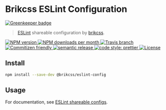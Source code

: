 # Brikcss ESLint Configuration

[![Greenkeeper badge](https://badges.greenkeeper.io/brikcss/eslint-config.svg)](https://greenkeeper.io/)

> [ESLint](https://eslint.org/) shareable configuration by [brikcss](https://github.com/brikcss/).

<!-- Shields. -->
<p>
	<!-- NPM version. -->
	<a href="https://www.npmjs.com/package/@brikcss/eslint-config">
		<img alt="NPM version" src="https://img.shields.io/npm/v/@brikcss/eslint-config.svg?style=flat-square">
	</a>
	<!-- NPM downloads/month. -->
	<a href="https://www.npmjs.com/package/@brikcss/eslint-config">
		<img alt="NPM downloads per month" src="https://img.shields.io/npm/dm/@brikcss/eslint-config.svg?style=flat-square">
	</a>
	<!-- Travis branch. -->
	<a href="https://github.com/brikcss/eslint-config/tree/master">
		<img alt="Travis branch" src="https://img.shields.io/travis/rust-lang/rust/master.svg?style=flat-square&label=master">
	</a>
	<!-- Commitizen friendly. -->
	<a href="http://commitizen.github.io/cz-cli/">
		<img alt="Commitizen friendly" src="https://img.shields.io/badge/commitizen-friendly-brightgreen.svg?style=flat-square">
	</a>
	<!-- Semantic release. -->
	<a href="https://github.com/semantic-release/semantic-release">
		<img alt="semantic release" src="https://img.shields.io/badge/%20%20%F0%9F%93%A6%F0%9F%9A%80-semantic--release-e10079.svg?style=flat-square">
	</a>
	<!-- Prettier code style. -->
	<a href="https://prettier.io/">
		<img alt="code style: prettier" src="https://img.shields.io/badge/code_style-prettier-ff69b4.svg?style=flat-square">
	</a>
	<!-- MIT License. -->
	<a href="https://choosealicense.com/licenses/mit/">
		<img alt="License" src="https://img.shields.io/npm/l/express.svg?style=flat-square">
	</a>
</p>

## Install

```bash
npm install --save-dev @brikcss/eslint-config
```

## Usage

For documentation, see [ESLint shareable configs](https://eslint.org/docs/developer-guide/shareable-configs).
